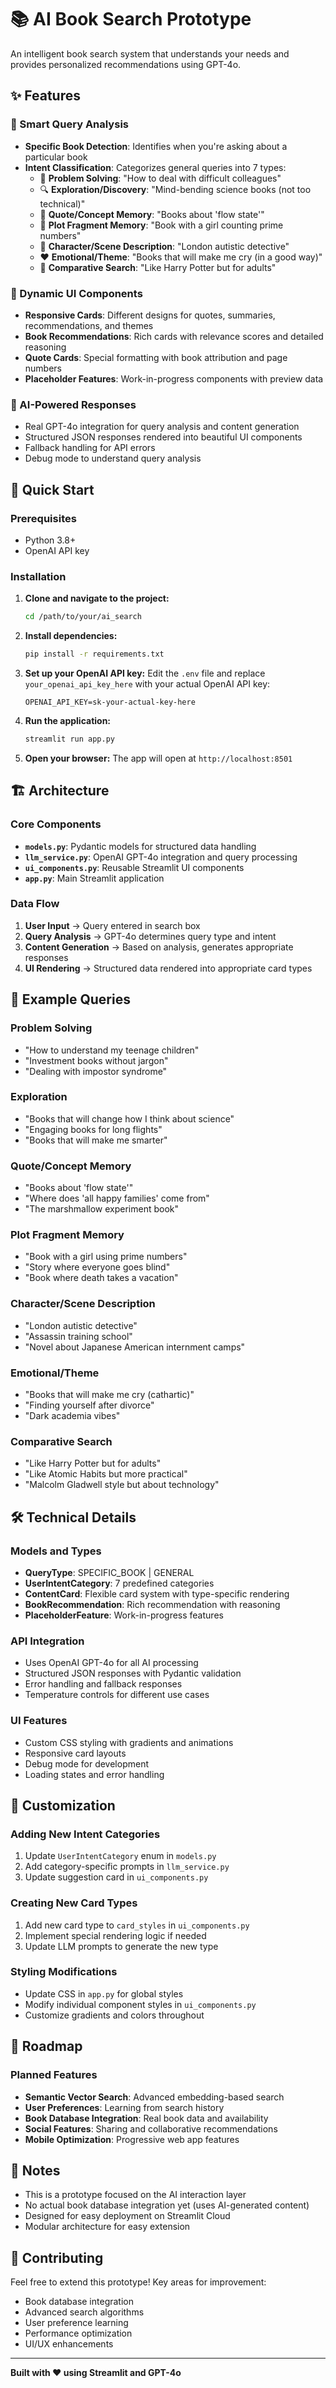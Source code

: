 # 📚 AI Book Search Prototype

An intelligent book search system that understands your needs and provides personalized recommendations using GPT-4o.

## ✨ Features

### 🧠 Smart Query Analysis
- **Specific Book Detection**: Identifies when you're asking about a particular book
- **Intent Classification**: Categorizes general queries into 7 types:
  - 🎯 **Problem Solving**: "How to deal with difficult colleagues"
  - 🔍 **Exploration/Discovery**: "Mind-bending science books (not too technical)"
  - 💭 **Quote/Concept Memory**: "Books about 'flow state'"
  - 📖 **Plot Fragment Memory**: "Book with a girl counting prime numbers"
  - 👥 **Character/Scene Description**: "London autistic detective"
  - ❤️ **Emotional/Theme**: "Books that will make me cry (in a good way)"
  - 🔄 **Comparative Search**: "Like Harry Potter but for adults"

### 🎨 Dynamic UI Components
- **Responsive Cards**: Different designs for quotes, summaries, recommendations, and themes
- **Book Recommendations**: Rich cards with relevance scores and detailed reasoning
- **Quote Cards**: Special formatting with book attribution and page numbers
- **Placeholder Features**: Work-in-progress components with preview data

### 🤖 AI-Powered Responses
- Real GPT-4o integration for query analysis and content generation
- Structured JSON responses rendered into beautiful UI components
- Fallback handling for API errors
- Debug mode to understand query analysis

## 🚀 Quick Start

### Prerequisites
- Python 3.8+
- OpenAI API key

### Installation

1. **Clone and navigate to the project:**
   ```bash
   cd /path/to/your/ai_search
   ```

2. **Install dependencies:**
   ```bash
   pip install -r requirements.txt
   ```

3. **Set up your OpenAI API key:**
   Edit the `.env` file and replace `your_openai_api_key_here` with your actual OpenAI API key:
   ```
   OPENAI_API_KEY=sk-your-actual-key-here
   ```

4. **Run the application:**
   ```bash
   streamlit run app.py
   ```

5. **Open your browser:**
   The app will open at `http://localhost:8501`

## 🏗️ Architecture

### Core Components

- **`models.py`**: Pydantic models for structured data handling
- **`llm_service.py`**: OpenAI GPT-4o integration and query processing
- **`ui_components.py`**: Reusable Streamlit UI components
- **`app.py`**: Main Streamlit application

### Data Flow

1. **User Input** → Query entered in search box
2. **Query Analysis** → GPT-4o determines query type and intent
3. **Content Generation** → Based on analysis, generates appropriate responses
4. **UI Rendering** → Structured data rendered into appropriate card types

## 🎯 Example Queries

### Problem Solving
- "How to understand my teenage children"
- "Investment books without jargon"
- "Dealing with impostor syndrome"

### Exploration
- "Books that will change how I think about science"
- "Engaging books for long flights"
- "Books that will make me smarter"

### Quote/Concept Memory
- "Books about 'flow state'"
- "Where does 'all happy families' come from"
- "The marshmallow experiment book"

### Plot Fragment Memory
- "Book with a girl using prime numbers"
- "Story where everyone goes blind"
- "Book where death takes a vacation"

### Character/Scene Description
- "London autistic detective"
- "Assassin training school"
- "Novel about Japanese American internment camps"

### Emotional/Theme
- "Books that will make me cry (cathartic)"
- "Finding yourself after divorce"
- "Dark academia vibes"

### Comparative Search
- "Like Harry Potter but for adults"
- "Like Atomic Habits but more practical"
- "Malcolm Gladwell style but about technology"

## 🛠️ Technical Details

### Models and Types
- **QueryType**: SPECIFIC_BOOK | GENERAL
- **UserIntentCategory**: 7 predefined categories
- **ContentCard**: Flexible card system with type-specific rendering
- **BookRecommendation**: Rich recommendation with reasoning
- **PlaceholderFeature**: Work-in-progress features

### API Integration
- Uses OpenAI GPT-4o for all AI processing
- Structured JSON responses with Pydantic validation
- Error handling and fallback responses
- Temperature controls for different use cases

### UI Features
- Custom CSS styling with gradients and animations
- Responsive card layouts
- Debug mode for development
- Loading states and error handling

## 🔧 Customization

### Adding New Intent Categories
1. Update `UserIntentCategory` enum in `models.py`
2. Add category-specific prompts in `llm_service.py`
3. Update suggestion card in `ui_components.py`

### Creating New Card Types
1. Add new card type to `card_styles` in `ui_components.py`
2. Implement special rendering logic if needed
3. Update LLM prompts to generate the new type

### Styling Modifications
- Update CSS in `app.py` for global styles
- Modify individual component styles in `ui_components.py`
- Customize gradients and colors throughout

## 🚧 Roadmap

### Planned Features
- **Semantic Vector Search**: Advanced embedding-based search
- **User Preferences**: Learning from search history
- **Book Database Integration**: Real book data and availability
- **Social Features**: Sharing and collaborative recommendations
- **Mobile Optimization**: Progressive web app features

## 📝 Notes

- This is a prototype focused on the AI interaction layer
- No actual book database integration yet (uses AI-generated content)
- Designed for easy deployment on Streamlit Cloud
- Modular architecture for easy extension

## 🤝 Contributing

Feel free to extend this prototype! Key areas for improvement:
- Book database integration
- Advanced search algorithms
- User preference learning
- Performance optimization
- UI/UX enhancements

---

**Built with ❤️ using Streamlit and GPT-4o**
